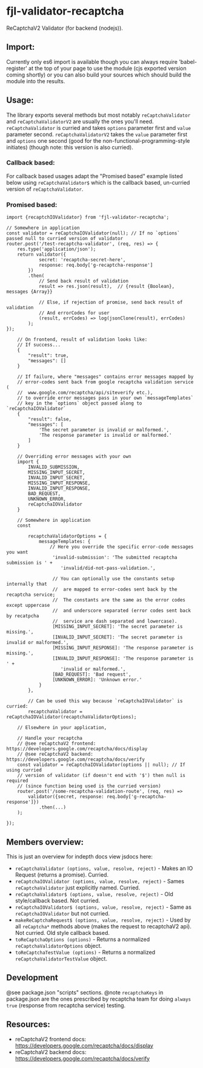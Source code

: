 # fjl-validator-recaptcha
ReCaptchaV2 Validator (for backend (nodejs)).

## Import:
Currently only es6 import is available though you can always require 'babel-register'
at the top of your page to use the module (cjs exported version coming shortly) or you can also build 
your sources which should build the module into the results.

## Usage:
The library exports several methods but most notably `reCaptchaValidator` and `reCaptchaValidatorV2` are usually the 
ones you'll need.
`reCaptchaValidator` is curried and takes `options` parameter first and `value` parameter second.
`reCaptchaValidatorV2` takes the `value` parameter first and `options` one second (good for the non-functional-programming-style initiates) 
(though note: this version is also curried).

### Callback based:
For callback based usages adapt the "Promised based" example listed below using `reCaptchaValidator$` which is 
the callback based, un-curried version of `reCaptchaValidator`. 

### Promised based:

```
import {recaptchIOValidator} from 'fjl-validator-recaptcha';

// Somewhere in application
const validator = reCaptchaIOValidator(null); // If no `options` passed null to curried version of validator 
router.post('/test-recaptcha-validator', (req, res) => {
    res.type('application/json');
    return validator({
            secret: 'recaptcha-secret-here', 
            response: req.body['g-recaptcha-response'] 
        })
        .then(
            // Send back result of validation
            result => res.json(result),  // {result {Boolean}, messages {Array}}
            
            // Else, if rejection of promise, send back result of validation
            // And errorCodes for user
            (result, errCodes) => log(jsonClone(result), errCodes)
        );
});
        
    // On frontend, result of validation looks like:
    // If success...
    {
        "result": true,
        "messages": []
    }
    
    // If failure, where "messages" contains error messages mapped by
    // error-codes sent back from google recaptcha validation service (
    //  www.google.com/recaptcha/api/siteverify etc.),
    // to override error messages pass in your own `messageTemplates` 
    // key in the `options` object passed along to `reCaptchaIOValidator`
    {
        "result": false,
        "messages": [
            'The secret parameter is invalid or malformed.', 
            'The response parameter is invalid or malformed.'
        ]
    }
    
    // Overriding error messages with your own
    import {
        INVALID_SUBMISSION,
        MISSING_INPUT_SECRET,
        INVALID_INPUT_SECRET,
        MISSING_INPUT_RESPONSE,
        INVALID_INPUT_RESPONSE,
        BAD_REQUEST,
        UNKNOWN_ERROR,
        reCaptchaIOValidator
    }
    
    // Somewhere in application
    const 
    
        recaptchaValidatorOptions = {
            messageTemplates: {
                // Here you override the specific error-code messages you want
                 'invalid-submission': 'The submitted recaptcha submission is ' +
                    'invalid/did-not-pass-validation.',
                 
                 // You can optionally use the constants setup internally that 
                 //  are mapped to error-codes sent back by the recaptcha service; 
                 //  The constants are the same as the error codes except uppercase 
                 //  and underscore separated (error codes sent back by recatpcha 
                 //  service are dash separated and lowercase).
                 [MISSING_INPUT_SECRET]: 'The secret parameter is missing.',
                 [INVALID_INPUT_SECRET]: 'The secret parameter is invalid or malformed.',
                 [MISSING_INPUT_RESPONSE]: 'The response parameter is missing.',
                 [INVALID_INPUT_RESPONSE]: 'The response parameter is ' + 
                    'invalid or malformed.',
                 [BAD_REQUEST]: 'Bad request',
                 [UNKNOWN_ERROR]: 'Unknown error.'
            }
        },

        // Can be used this way because `reCaptchaIOValidator` is curried:    
        recaptchaValidator = reCaptchaIOValidator(recaptchaValidatorOptions);
    
    // Elsewhere in your application,
    
    // Handle your recaptcha
    // @see reCaptchaV2 frontend: https://developers.google.com/recaptcha/docs/display
    // @see reCaptchaV2 backend: https://developers.google.com/recaptcha/docs/verify
    const validator = reCaptchaIOValidator(options || null); // If using curried 
    // version of validator (if doesn't end with '$') then null is required
    // (since function being used is the curried version)
    router.post('/some-recaptcha-validation-route', (req, res) => 
        validator({secret, response: req.body['g-recaptcha-response']})
            .then(...)
    );
    
});
```

## Members overview:
This is just an overview for indepth docs view jsdocs here:
- `reCaptchaValidator (options, value, resolve, reject)` - Makes an IO Request (returns a promise).  Curried.
- `reCaptchaIOValidator (options, value, resolve, reject)` - Sames `reCaptchaValidator` just explicitly named.  Curried.
- `reCaptchaValidator$ (options, value, resolve, reject)` - Old style/callback based.  Not curried.
- `reCaptchaIOValidator$ (options, value, resolve, reject)` - Same as `reCaptchaIOValidator` but not curried.
- `makeReCaptchaRequest$ (options, value, resolve, reject)` - Used by all `reCaptcha*` methods above (makes the request to recaptchaV2 api).  Not curried.  Old style callback based.
- `toReCaptchaOptions (options)` - Returns a normalized `reCaptchaValidatorOptions` object.
- `toReCaptchaTestValue (options)` - Returns a normalized `reCaptchaValidatorTestValue` object.

## Development 
@see package.json "scripts" sections.
@note `recaptchaKeys` in package.json are the ones prescribed by recaptcha
team for doing `always true` (response from recaptcha service) testing.

## Resources:
- reCaptchaV2 frontend docs: https://developers.google.com/recaptcha/docs/display
- reCaptchaV2 backend docs: https://developers.google.com/recaptcha/docs/verify
